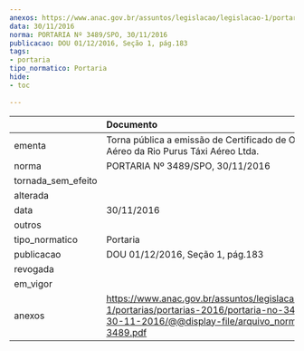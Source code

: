 ```yaml
---
anexos: https://www.anac.gov.br/assuntos/legislacao/legislacao-1/portarias/portarias-2016/portaria-no-3489-spo-30-11-2016/@@display-file/arquivo_norma/PA2016-3489.pdf
data: 30/11/2016
norma: PORTARIA Nº 3489/SPO, 30/11/2016
publicacao: DOU 01/12/2016, Seção 1, pág.183
tags:
- portaria
tipo_normatico: Portaria
hide: 
- toc 
 
---
```


|                    | Documento                                                                                                                                                      |
|:-------------------|:---------------------------------------------------------------------------------------------------------------------------------------------------------------|
| ementa             | Torna pública a emissão de Certificado de Operador Aéreo da Rio Purus Táxi Aéreo Ltda.                                                                         |
| norma              | PORTARIA Nº 3489/SPO, 30/11/2016                                                                                                                               |
| tornada_sem_efeito |                                                                                                                                                                |
| alterada           |                                                                                                                                                                |
| data               | 30/11/2016                                                                                                                                                     |
| outros             |                                                                                                                                                                |
| tipo_normatico     | Portaria                                                                                                                                                       |
| publicacao         | DOU 01/12/2016, Seção 1, pág.183                                                                                                                               |
| revogada           |                                                                                                                                                                |
| em_vigor           |                                                                                                                                                                |
| anexos             | https://www.anac.gov.br/assuntos/legislacao/legislacao-1/portarias/portarias-2016/portaria-no-3489-spo-30-11-2016/@@display-file/arquivo_norma/PA2016-3489.pdf |
